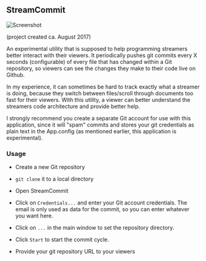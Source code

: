 ## StreamCommit

![Screenshot](http://i.imgur.com/puRKGHu.png)

(project created ca. August 2017)

An experimental utility that is supposed to help programming streamers better interact with their viewers. It periodically pushes git commits every X seconds (configurable) of every file that has changed within a Git repository, so viewers can see the changes they make to their code live on Github.

In my experience, it can sometimes be hard to track exactly what a streamer is doing, because they switch between files/scroll through documents too fast for their viewers. With this utility, a viewer can better understand the streamers code architecture and provide better help.

I strongly recommend you create a separate Git account for use with this application, since it will "spam" commits and stores your git credentials as plain text in the App.config (as mentioned earlier, this application is experimental).

### Usage ###

* Create a new Git repository

* `git clone` it to a local directory

* Open StreamCommit

* Click on `Credentials...` and enter your Git account credentials. The email is only used as data for the commit, so you can enter whatever you want here.

* Click on `...` in the main window to set the repository directory.

* Click `Start` to start the commit cycle.

* Provide your git repository URL to your viewers